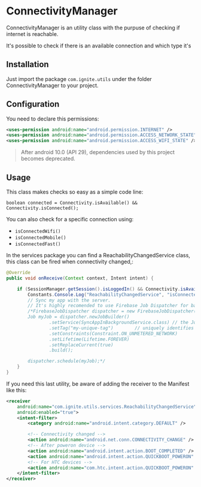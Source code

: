 # ConnectivityManager
ConnectivityManager is an utility class with the purpuse of checking if internet is reachable.

It's possible to check if there is an available connection and which type it's

## Installation
Just import the package `com.ignite.utils` under the folder ConnectivityManager to your project.

## Configuration
You need to declare this permissions:

```XML
<uses-permission android:name="android.permission.INTERNET" />
<uses-permission android:name="android.permission.ACCESS_NETWORK_STATE" />
<uses-permission android:name="android.permission.ACCESS_WIFI_STATE" />
```

> After android 10.0 (API 29), dependencies used by this project becomes deprecated.

## Usage
This class makes checks so easy as a simple code line:

`boolean connected = Connectivity.isAvailable() && Connectivity.isConnected();`

You can also check for a specific connection using:

 * `isConnectedWifi()`
 * `isConnectedMobile()`
 * `isConnectedFast()`

In the services package you can find a ReachabilityChangedService class, this class can be fired when connectivity changed,:

```Java
@Override
public void onReceive(Context context, Intent intent) {

    if (SessionManager.getSession().isLoggedIn() && Connectivity.isAvailable() && Connectivity.isConnected()) {
        Constants.Console.Log("ReachabilityChangedService", "isConnected");
        // Sync my app with the server.
        // It's highly recomended to use Firebase Job Dispatcher for backround tasks to prevent failures because of low resources right now.
        /*FirebaseJobDispatcher dispatcher = new FirebaseJobDispatcher(new GooglePlayDriver(context));
        Job myJob = dispatcher.newJobBuilder()
                .setService(SyncAppInBackgroundService.class) // the JobService that will be called
                .setTag("my-unique-tag")        // uniquely identifies the job
                .setConstraints(Constraint.ON_UNMETERED_NETWORK)
                .setLifetime(Lifetime.FOREVER)
                .setReplaceCurrent(true)
                .build();

        dispatcher.schedule(myJob);*/
    }
}

```

If you need this last utility, be aware of adding the receiver to the Manifest like this:

```XML
<receiver
    android:name="com.ignite.utils.services.ReachabilityChangedService"
    android:enabled="true">
    <intent-filter>
        <category android:name="android.intent.category.DEFAULT" />

        <!-- Connectivity changed -->
        <action android:name="android.net.conn.CONNECTIVITY_CHANGE" />
        <!-- After poweron device -->
        <action android:name="android.intent.action.BOOT_COMPLETED" />
        <action android:name="android.intent.action.QUICKBOOT_POWERON" />
        <!-- For HTC devices -->
        <action android:name="com.htc.intent.action.QUICKBOOT_POWERON" />
    </intent-filter>
</receiver>
```
